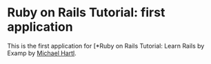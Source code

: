 # Ruby on Rails Tutorial: first application
This is the first application for
[*Ruby on Rails Tutorial: Learn Rails by Examp
by [Michael Hartl](http://michaelhartl.com/).
